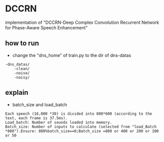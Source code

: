 # DCCRN
implementation of "DCCRN-Deep Complex Convolution Recurrent Network for Phase-Aware Speech Enhancement"
## how to run
* change the "dns_home" of train.py to the dir of dns-datas
```text
-dns_datas/
    -clean/
    -noise/
    -noisy/
```
## explain
* batch_size and load_batch
```text
Each speech (16,000 *30) is divided into 800*600 (according to the text, each frame is 37.5ms).
Load_batch: Number of sounds loaded into memory. 
Batch_size: Number of inputs to calculate (selected from "load_Batch *800").Ensure: 800%batch_size==0;Batch_size =800 or 400 or 200 or 100 or 50
```